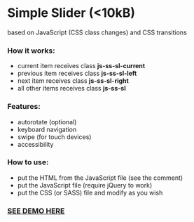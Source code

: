 # Simple Slider (<10kB)
based on JavaScript (CSS class changes) and CSS transitions

### How it works:
* current item receives class **js-ss-sl-current**
* previous item receives class **js-ss-sl-left**
* next item receives class **js-ss-sl-right**
* all other items receives class **js-ss-sl**

### Features:
* autorotate (optional)
* keyboard navigation
* swipe (for touch devices)
* accessibility

### How to use:
* put the HTML from the JavaScript file (see the comment)
* put the JavaScript file (require jQuery to work)
* put the CSS (or SASS) file and modify as you wish

### [SEE DEMO HERE](https://orlinbox.github.io/simple-slider/)